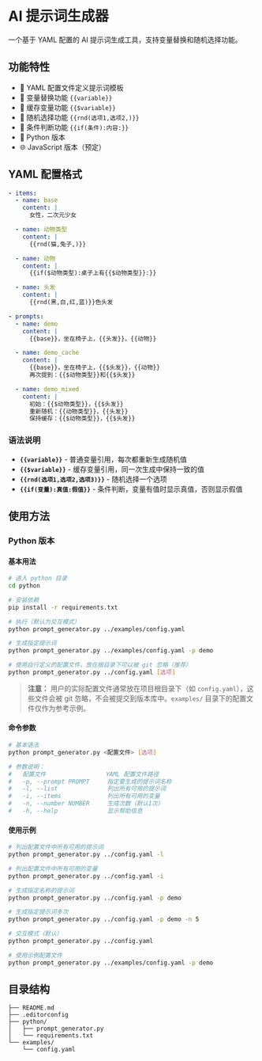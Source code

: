 # AI 提示词生成器

一个基于 YAML 配置的 AI 提示词生成工具，支持变量替换和随机选择功能。

## 功能特性

- 📝 YAML 配置文件定义提示词模板
- 🔄 变量替换功能 `{{variable}}`
- 💾 缓存变量功能 `{{$variable}}`
- 🎲 随机选择功能 `{{rnd(选项1,选项2,)}}`
- 🔀 条件判断功能 `{{if(条件):内容:}}`
- 🐍 Python 版本
- 🌐 JavaScript 版本（预定）

## YAML 配置格式

```yaml
- items:
  - name: base
    content: |
      女性，二次元少女

  - name: 动物类型
    content: |
      {{rnd(猫,兔子,)}}

  - name: 动物
    content: |
      {{if($动物类型):桌子上有{{$动物类型}}:}}

  - name: 头发
    content: |
      {{rnd(黑,白,红,蓝)}}色头发

- prompts:
  - name: demo
    content: |
      {{base}}，坐在椅子上，{{头发}}，{{动物}}

  - name: demo_cache
    content: |
      {{base}}，坐在椅子上，{{$头发}}，{{动物}}
      再次提到：{{$动物类型}}和{{$头发}}

  - name: demo_mixed
    content: |
      初始：{{$动物类型}}，{{$头发}}
      重新随机：{{动物类型}}，{{头发}}
      保持缓存：{{$动物类型}}，{{$头发}}

```

### 语法说明

- **`{{variable}}`** - 普通变量引用，每次都重新生成随机值
- **`{{$variable}}`** - 缓存变量引用，同一次生成中保持一致的值
- **`{{rnd(选项1,选项2,选项3)}}`** - 随机选择一个选项
- **`{{if(变量):真值:假值}}`** - 条件判断，变量有值时显示真值，否则显示假值

## 使用方法

### Python 版本

#### 基本用法

```bash
# 进入 python 目录
cd python

# 安装依赖
pip install -r requirements.txt

# 执行（默认为交互模式）
python prompt_generator.py ../examples/config.yaml

# 生成指定提示词
python prompt_generator.py ../examples/config.yaml -p demo

# 使用自行定义的配置文件，放在根目录下可以被 git 忽略（推荐）
python prompt_generator.py ../config.yaml [选项]

```

> **注意：** 用户的实际配置文件通常放在项目根目录下（如 `config.yaml`），这些文件会被 git 忽略，不会被提交到版本库中。`examples/` 目录下的配置文件仅作为参考示例。

#### 命令参数

```bash
# 基本语法
python prompt_generator.py <配置文件> [选项]

# 参数说明：
#   配置文件                 YAML 配置文件路径
#   -p, --prompt PROMPT     指定要生成的提示词名称
#   -l, --list              列出所有可用的提示词
#   -i, --items             列出所有可用的变量
#   -n, --number NUMBER     生成次数（默认1次）
#   -h, --help              显示帮助信息

```

#### 使用示例

```bash
# 列出配置文件中所有可用的提示词
python prompt_generator.py ../config.yaml -l

# 列出配置文件中所有可用的变量
python prompt_generator.py ../config.yaml -i

# 生成指定名称的提示词
python prompt_generator.py ../config.yaml -p demo

# 生成指定提示词多次
python prompt_generator.py ../config.yaml -p demo -n 5

# 交互模式（默认）
python prompt_generator.py ../config.yaml

# 使用示例配置文件
python prompt_generator.py ../examples/config.yaml -p demo

```

## 目录结构

```plaintext
├── README.md
├── .editorconfig
├── python/
│   ├── prompt_generator.py
│   └── requirements.txt
└── examples/
    └── config.yaml

```

